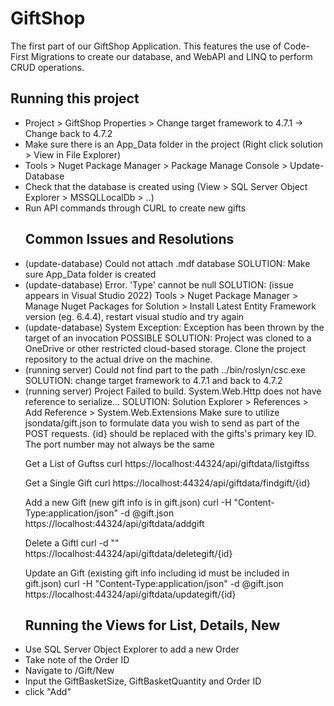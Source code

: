 # GiftShop
The first part of our GiftShop Application. This features the use of Code-First Migrations to create our database, and WebAPI and LINQ to perform CRUD operations.
<h2>Running this project</h2>
<ul>
<li> Project > GiftShop Properties > Change target framework to 4.7.1 -> Change back to 4.7.2
<li>Make sure there is an App_Data folder in the project (Right click solution > View in File Explorer)
<li>Tools > Nuget Package Manager > Package Manage Console > Update-Database
<li>Check that the database is created using (View > SQL Server Object Explorer > MSSQLLocalDb > ..)
<li>Run API commands through CURL to create new gifts
<h2>Common Issues and Resolutions</h2>
<li>(update-database) Could not attach .mdf database SOLUTION: Make sure App_Data folder is created
<li>(update-database) Error. 'Type' cannot be null SOLUTION: (issue appears in Visual Studio 2022) Tools > Nuget Package Manager > Manage Nuget Packages for Solution > Install Latest Entity Framework version (eg. 6.4.4), restart visual studio and try again
<li>(update-database) System Exception: Exception has been thrown by the target of an invocation POSSIBLE SOLUTION: Project was cloned to a OneDrive or other restricted cloud-based storage. Clone the project repository to the actual drive on the machine.
<li>(running server) Could not find part to the path ../bin/roslyn/csc.exe SOLUTION: change target framework to 4.7.1 and back to 4.7.2
<li>(running server) Project Failed to build. System.Web.Http does not have reference to serialize... SOLUTION: Solution Explorer > References > Add Reference > System.Web.Extensions
Make sure to utilize jsondata/gift.json to formulate data you wish to send as part of the POST requests. {id} should be replaced with the gifts's primary key ID. The port number may not always be the same

Get a List of Guftss curl https://localhost:44324/api/giftdata/listgiftss

Get a Single Gift curl https://localhost:44324/api/giftdata/findgift/{id}

Add a new Gift (new gift info is in gift.json) curl -H "Content-Type:application/json" -d @gift.json https://localhost:44324/api/giftdata/addgift

Delete a Giftl curl -d "" https://localhost:44324/api/giftdata/deletegift/{id}

Update an Gift (existing gift info including id must be included in gift.json) curl -H "Content-Type:application/json" -d @gift.json https://localhost:44324/api/giftdata/updategift/{id}
<h2>Running the Views for List, Details, New</h2>
<li>Use SQL Server Object Explorer to add a new Order
<li>Take note of the Order ID
<li>Navigate to /Gift/New
<li>Input the GiftBasketSize, GiftBasketQuantity and Order ID
<li>click "Add"
